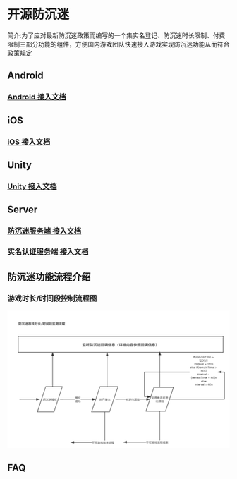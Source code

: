 # 开源防沉迷
简介:为了应对最新防沉迷政策而编写的一个集实名登记、防沉迷时长限制、付费限制三部分功能的组件，方便国内游戏团队快速接入游戏实现防沉迷功能从而符合政策规定

## Android

### [Android 接入文档](./Android/AntiAddiction/README.md)

## iOS

### [iOS 接入文档](./iOS/antiaddictionservice-ios/README.md)

## Unity
### [Unity 接入文档](./Unity/AntiAddiction-Unity/README.md)

## Server 

### [防沉迷服务端 接入文档](./Server/anti-addiction-server/README.md)
### [实名认证服务端 接入文档](./Server/tds-registration-server/README.md)

## 防沉迷功能流程介绍
### 游戏时长/时间段控制流程图
![](images/anti_addiction_timelimit_flow.png)

## FAQ


